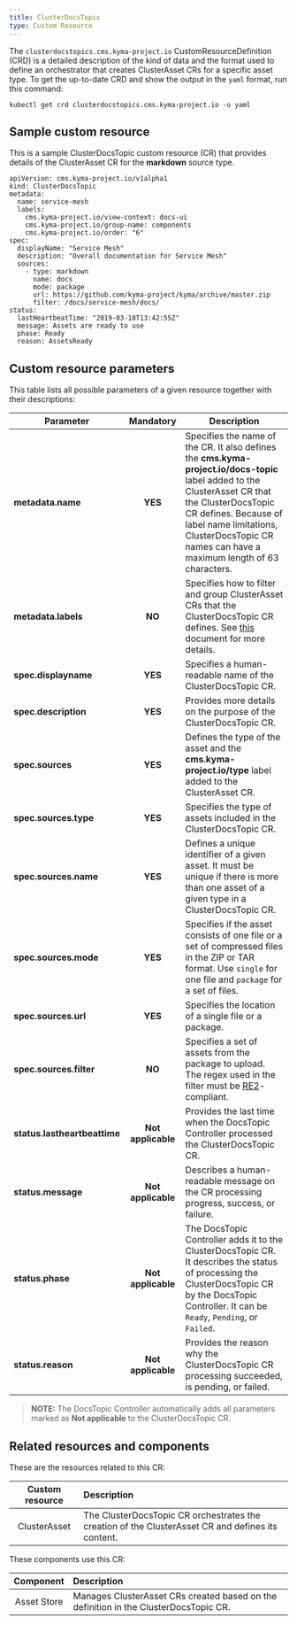 ```yaml
---
title: ClusterDocsTopic
type: Custom Resource
---
```


The `clusterdocstopics.cms.kyma-project.io` CustomResourceDefinition (CRD) is a detailed description of the kind of data and the format used to define an orchestrator that creates ClusterAsset CRs for a specific asset type. To get the up-to-date CRD and show the output in the `yaml` format, run this command:

```
kubectl get crd clusterdocstopics.cms.kyma-project.io -o yaml
```

## Sample custom resource

This is a sample ClusterDocsTopic custom resource (CR) that provides details of the ClusterAsset CR for the **markdown** source type.

```
apiVersion: cms.kyma-project.io/v1alpha1
kind: ClusterDocsTopic
metadata:
  name: service-mesh
  labels:
    cms.kyma-project.io/view-context: docs-ui
    cms.kyma-project.io/group-name: components
    cms.kyma-project.io/order: "6"
spec:
  displayName: "Service Mesh"
  description: "Overall documentation for Service Mesh"
  sources:
    - type: markdown
      name: docs
      mode: package
      url: https://github.com/kyma-project/kyma/archive/master.zip
      filter: /docs/service-mesh/docs/
status:
  lastHeartbeatTime: "2019-03-18T13:42:55Z"
  message: Assets are ready to use
  phase: Ready
  reason: AssetsReady

```

## Custom resource parameters

This table lists all possible parameters of a given resource together with their descriptions:


| Parameter   |      Mandatory      |  Description |
|----------|:-------------:|------|
| **metadata.name** |    **YES**   | Specifies the name of the CR. It also defines the **cms.kyma-project.io/docs-topic** label added to the ClusterAsset CR that the ClusterDocsTopic CR defines. Because of label name limitations, ClusterDocsTopic CR names can have a maximum length of 63 characters. |
| **metadata.labels** |    **NO**   | Specifies how to filter and group ClusterAsset CRs that the ClusterDocsTopic CR defines. See [this](#details-headless-cms-in-console) document for more details. |
| **spec.displayname** |    **YES**   | Specifies a human-readable name of the ClusterDocsTopic CR. |
| **spec.description** |    **YES**   | Provides more details on the purpose of the ClusterDocsTopic CR. |
| **spec.sources** |    **YES**   | Defines the type of the asset and the **cms.kyma-project.io/type** label added to the ClusterAsset CR.  |
| **spec.sources.type** |    **YES**   | Specifies the type of assets included in the ClusterDocsTopic CR. |
| **spec.sources.name** |    **YES**   | Defines a unique identifier of a given asset. It must be unique if there is more than one asset of a given type in a ClusterDocsTopic CR. |
| **spec.sources.mode** |    **YES**   | Specifies if the asset consists of one file or a set of compressed files in the ZIP or TAR format. Use `single` for one file and `package` for a set of files.  |
| **spec.sources.url** |    **YES**   | Specifies the location of a single file or a package. |
| **spec.sources.filter** |    **NO**   | Specifies a set of assets from the package to upload. The regex used in the filter must be [RE2](https://golang.org/s/re2syntax)-compliant. |
| **status.lastheartbeattime** |    **Not applicable**   | Provides the last time when the DocsTopic Controller processed the ClusterDocsTopic CR. |
| **status.message** |    **Not applicable**   | Describes a human-readable message on the CR processing progress, success, or failure. |
| **status.phase** |    **Not applicable**   | The DocsTopic Controller adds it to the ClusterDocsTopic CR. It describes the status of processing the ClusterDocsTopic CR by the DocsTopic Controller. It can be `Ready`, `Pending`, or `Failed`. |
| **status.reason** |    **Not applicable**   | Provides the reason why the ClusterDocsTopic CR processing succeeded, is pending, or failed.  |

> **NOTE:** The DocsTopic Controller automatically adds all parameters marked as **Not applicable** to the ClusterDocsTopic CR.

## Related resources and components

These are the resources related to this CR:

| Custom resource |   Description |
|:----------:|:------|
| ClusterAsset | The ClusterDocsTopic CR orchestrates the creation of the ClusterAsset CR and defines its content. |

These components use this CR:

| Component   |   Description |
|:----------:|:------|
| Asset Store |  Manages ClusterAsset CRs created based on the definition in the ClusterDocsTopic CR. |
